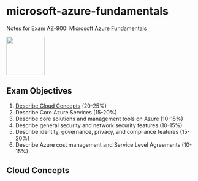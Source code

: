 # microsoft-azure-fundamentals
Notes for Exam AZ-900: Microsoft Azure Fundamentals

<img src=https://docs.microsoft.com/en-us/media/learn/certification/badges/microsoft-certified-fundamentals-badge.svg width=100>

## Exam Objectives

1. [Describe Cloud Concepts](#cloud-concepts) (20-25%)
2. Describe Core Azure Services (15-20%)
3. Describe core solutions and management tools on Azure (10-15%)
4. Describe general security and network security features (10-15%)
5. Describe identity, governance, privacy, and compliance features (15-20%)
6. Describe Azure cost management and Service Level Agreements (10-15%)


## Cloud Concepts

